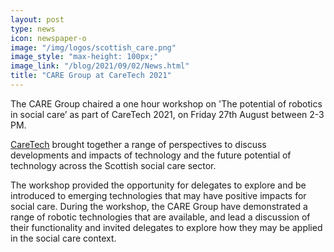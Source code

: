 ```yaml
---
layout: post
type: news
icon: newspaper-o
image: "/img/logos/scottish_care.png"
image_style: "max-height: 100px;"
image_link: "/blog/2021/09/02/News.html"
title: "CARE Group at CareTech 2021"
---
```


The CARE Group chaired a one hour workshop on 'The potential of robotics in social care’ as part of CareTech 2021, on Friday 27th August between 2-3 PM. 

<a href="https://scottishcare.org/event/care-tech-4-26-27-august/">CareTech</a> brought together a range of perspectives to discuss developments and impacts of technology and the future potential of technology across the Scottish social care sector.

The workshop provided the opportunity for delegates to explore and be introduced to emerging technologies that may have positive impacts for social care. During the workshop, the CARE Group have demonstrated a range of robotic technologies that are available, and lead a discussion of their functionality and invited delegates to explore how they may be applied in the social care context.